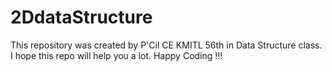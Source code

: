 # 2DdataStructure
This repository was created by P'Cil CE KMITL 56th in Data Structure class.
I hope this repo will help you a lot.
Happy Coding !!!
